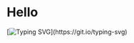 
<h1>Hello</h1>

[![Typing SVG](https://readme-typing-svg.herokuapp.com?lines=Nice+to+meet+you,+I'm+Ronald...;A+student+from+Baybay+City+Leyte...)](https://git.io/typing-svg)
